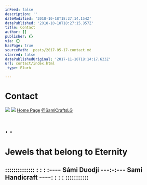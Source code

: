 ```yaml
---
inFeed: false
description: ''
dateModified: '2018-10-18T18:27:14.154Z'
datePublished: '2018-10-18T18:27:15.857Z'
title: Contact
author: []
publisher: {}
via: {}
hasPage: true
sourcePath: _posts/2017-05-17-contact.md
starred: false
datePublishedOriginal: '2017-11-10T18:14:17.633Z'
url: contact/index.html
_type: Blurb

---
```

# **Contact**
![](https://the-grid-user-content.s3-us-west-2.amazonaws.com/6b540b87-8378-475a-bda7-d35cb83955da.jpg)
![](https://the-grid-user-content.s3-us-west-2.amazonaws.com/e2166030-7b15-4303-83e6-b2d6cce4960a.png)
[Home Page][0]
[@SamiCraftsLG][1]

# **. .**

# Jewels that belong to Eternity

## **:::::::::::::: : : : :---- Sámi Duodji ---:-:--- Sami Handicraft ----: : : : :::::::::::**

[0]: https://thegrid.ai/lgsamicrafts/
[1]: https://twitter.com/SamiCraftsLG